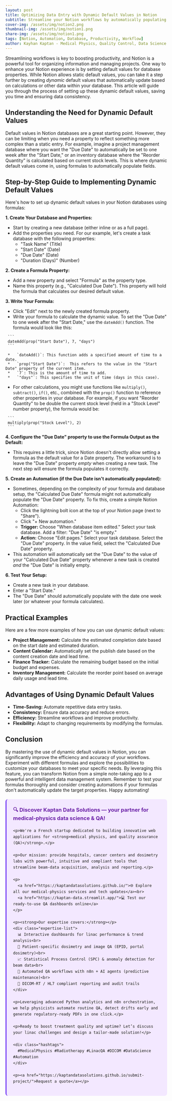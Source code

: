 ```yaml
---
layout: post
title: Optimizing Data Entry with Dynamic Default Values in Notion
subtitle: Streamline your Notion workflows by automatically populating database fields with calculated default values.
cover-img: /assets/img/notion2.png
thumbnail-img: /assets/img/notion1.png
share-img: /assets/img/notion1.png
tags: [Notion, Automation, Database, Productivity, Workflow]
author: Kayhan Kaptan - Medical Physics, Quality Control, Data Science and Automation
---
```


Streamlining workflows is key to boosting productivity, and Notion is a powerful tool for organizing information and managing projects. One way to enhance your Notion experience is by setting default values for database properties. While Notion allows static default values, you can take it a step further by creating *dynamic* default values that automatically update based on calculations or other data within your database. This article will guide you through the process of setting up these dynamic default values, saving you time and ensuring data consistency.

## Understanding the Need for Dynamic Default Values

Default values in Notion databases are a great starting point. However, they can be limiting when you need a property to reflect something more complex than a static entry.  For example, imagine a project management database where you want the "Due Date" to automatically be set to one week after the "Start Date," or an inventory database where the "Reorder Quantity" is calculated based on current stock levels. This is where dynamic default values come in, using formulas to automatically populate fields.

## Step-by-Step Guide to Implementing Dynamic Default Values

Here's how to set up dynamic default values in your Notion databases using formulas:

**1. Create Your Database and Properties:**

   *   Start by creating a new database (either inline or as a full page).
   *   Add the properties you need. For our example, let's create a task database with the following properties:
        *   "Task Name" (Title)
        *   "Start Date" (Date)
        *   "Due Date" (Date)
        *   "Duration (Days)" (Number)

**2. Create a Formula Property:**

   *   Add a new property and select "Formula" as the property type.
   *   Name this property (e.g., "Calculated Due Date"). This property will hold the formula that calculates our desired default value.

**3. Write Your Formula:**

   *   Click "Edit" next to the newly created formula property.
   *   Write your formula to calculate the dynamic value. To set the "Due Date" to one week after the "Start Date," use the `dateAdd()` function. The formula would look like this:

     ```
     dateAdd(prop("Start Date"), 7, "days")
     ```

     *   `dateAdd()`: This function adds a specified amount of time to a date.
     *   `prop("Start Date")`:  This refers to the value in the "Start Date" property of the current item.
     *   `7`: This is the amount of time to add.
     *   `"days"`: This specifies the unit of time (days in this case).

   *   For other calculations, you might use functions like `multiply()`, `subtract()`, `if()`, etc., combined with the `prop()` function to reference other properties in your database.  For example, if you want "Reorder Quantity" to be double the current stock level (held in a "Stock Level" number property), the formula would be:

     ```
     multiply(prop("Stock Level"), 2)
     ```

**4. Configure the "Due Date" property to use the Formula Output as the Default:**

* This requires a little trick, since Notion doesn't directly allow setting a formula as the default value for a Date property.  The workaround is to leave the "Due Date" property *empty* when creating a new task.  The next step will ensure the formula populates it correctly.

**5. Create an Automation (if the Due Date isn't automatically populated):**

*  Sometimes, depending on the complexity of your formula and database setup, the "Calculated Due Date" formula might not automatically populate the "Due Date" property.  To fix this, create a simple Notion Automation:
    * Click the lightning bolt icon at the top of your Notion page (next to "Share").
    * Click "+ New automation."
    * **Trigger:** Choose "When database item edited." Select your task database.  Add a filter: "Due Date" "is empty."
    * **Action:** Choose "Edit pages." Select your task database.  Select the "Due Date" property. In the value field, select the "Calculated Due Date" property.
* This automation will automatically set the "Due Date" to the value of your "Calculated Due Date" property whenever a new task is created *and* the "Due Date" is initially empty.

**6. Test Your Setup:**

   *   Create a new task in your database.
   *   Enter a "Start Date."
   *   The "Due Date" should automatically populate with the date one week later (or whatever your formula calculates).

## Practical Examples

Here are a few more examples of how you can use dynamic default values:

*   **Project Management:** Calculate the estimated completion date based on the start date and estimated duration.
*   **Content Calendar:** Automatically set the publish date based on the content creation date and lead time.
*   **Finance Tracker:** Calculate the remaining budget based on the initial budget and expenses.
*   **Inventory Management:** Calculate the reorder point based on average daily usage and lead time.

## Advantages of Using Dynamic Default Values

*   **Time-Saving:** Automate repetitive data entry tasks.
*   **Consistency:** Ensure data accuracy and reduce errors.
*   **Efficiency:** Streamline workflows and improve productivity.
*   **Flexibility:** Adapt to changing requirements by modifying the formulas.

## Conclusion

By mastering the use of dynamic default values in Notion, you can significantly improve the efficiency and accuracy of your workflows. Experiment with different formulas and explore the possibilities to customize your databases to meet your specific needs. By leveraging this feature, you can transform Notion from a simple note-taking app to a powerful and intelligent data management system. Remember to test your formulas thoroughly and consider creating automations if your formulas don't automatically update the target properties. Happy automating!

<html lang="fr">
<head>
    <meta charset="UTF-8">
    <meta name="viewport" content="width=device-width, initial-scale=1.0">
    <title>Kaptan Data Solutions</title>
    <style>
        .citation {
            background-color: #f3e8ff;
            border-left: 4px solid #8b5cf6;
            padding: 20px;
            margin: 20px 0;
            border-radius: 8px;
            font-family: -apple-system, BlinkMacSystemFont, 'Segoe UI', Roboto, sans-serif;
            line-height: 1.6;
        }
        .citation h3 {
            color: #6b21a8;
            margin-top: 0;
        }
        .citation a {
            color: #7c3aed;
            text-decoration: none;
        }
        .citation a:hover {
            text-decoration: underline;
        }
        .expertise-list {
            margin: 15px 0;
        }
        .hashtags {
            font-weight: bold;
            color: #7c3aed;
            margin-top: 15px;
        }
    </style>
</head>
<body>
  <div class="citation">
    <h3>🔍 Discover Kaptan Data Solutions — your partner for medical-physics data science & QA!</h3>

    <p>We're a French startup dedicated to building innovative web applications for <strong>medical physics, and quality assurance (QA)</strong>.</p>

    <p>Our mission: provide hospitals, cancer centers and dosimetry labs with powerful, intuitive and compliant tools that streamline beam-data acquisition, analysis and reporting.</p>

    <p>
      <a href="https://kaptandatasolutions.github.io/">🌐 Explore all our medical-physics services and tech updates</a><br>
      <a href="https://kaptan-data.streamlit.app/">💻 Test our ready-to-use QA dashboards online</a>
    </p>

    <p><strong>Our expertise covers:</strong></p>
    <div class="expertise-list">
      📊 Interactive dashboards for linac performance & trend analysis<br>
      🔬 Patient-specific dosimetry and image QA (EPID, portal dosimetry)<br>
      📈 Statistical Process Control (SPC) & anomaly detection for beam data<br>
      🤖 Automated QA workflows with n8n + AI agents (predictive maintenance)<br>
      📑 DICOM-RT / HL7 compliant reporting and audit trails
    </div>

    <p>Leveraging advanced Python analytics and n8n orchestration, we help physicists automate routine QA, detect drifts early and generate regulatory-ready PDFs in one click.</p>

    <p>Ready to boost treatment quality and uptime? Let’s discuss your linac challenges and design a tailor-made solution!</p>

    <div class="hashtags">
      #MedicalPhysics #Radiotherapy #LinacQA #DICOM #DataScience #Automation
    </div>

    <p><a href="https://kaptandatasolutions.github.io/submit-project/">Request a quote</a></p>
  </div>
</body>
</html>  
